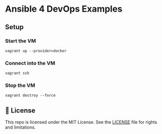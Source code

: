 # Ansible 4 DevOps Examples

## Setup

### Start the VM

```command
vagrant up --provider=docker
```

### Connect into the VM

```command
vagrant ssh
```

### Stop the VM

```command
vagrant destroy --force
```

## 📄 License

This repo is licensed under the MIT License. See the [LICENSE](LICENSE.md) file for rights and limitations.
